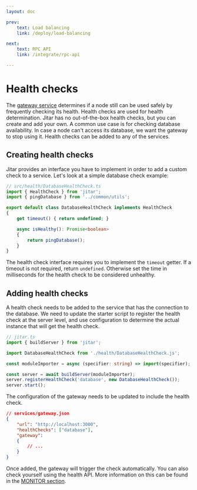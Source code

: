 ```yaml
---
layout: doc

prev:
    text: Load balancing
    link: /deploy/load-balancing

next:
    text: RPC API
    link: /integrate/rpc-api

---
```


# Health checks

The [gateway service](../fundamentals/runtime-services#gateway) determines if a node still can be used safely by frequently checking its health. Health checks are used for health determination. Jitar has no out-of-the-box health checks, but you can create and add your own. A common use case is for checking database availability. In case a node can't access its database, we want the gateway to stop using it. Health checks can be added to any of the services.

## Creating health checks

Jitar provides an interface you have to implement in order to add a custom check to a service. Let's look at a simple database check example:

```ts
// src/health/DatabaseHealthCheck.ts
import { HealthCheck } from 'jitar';
import { pingDatabase } from '../common/utils';

export default class DatabaseHealthCheck implements HealthCheck
{
    get timeout() { return undefined; }

    async isHealthy(): Promise<boolean>
    {
        return pingDatabase();
    }
} 
```

The health check interface requires you to implement the `timeout` getter. If a timeout is not required, return `undefined`. Otherwise set the time in milliseconds for the health check to be considered unhealthy.

## Adding health checks

A health check needs to be added to the service that has the connection to the database. We need to update the starter script to register the health check at the server level, and use configuration to determine the actual instance that will get the health check.

```ts
// jitar.ts
import { buildServer } from 'jitar';

import DatabaseHealthCheck from './health/DatabaseHealthCheck.js';

const moduleImporter = async (specifier: string) => import(specifier);

const server = await buildServer(moduleImporter);
server.registerHealthCheck('database', new DatabaseHealthCheck());
server.start();
```

The configuration of the gateway needs to be updated to include the health check.

```json
// services/gateway.json
{
    "url": "http://localhost:3000",
    "healthChecks": ["database"],
    "gateway":
    {
        // ...
    }
}
```

Once added, the gateway will trigger the check automatically. You can also check yourself using the health API. More information on this can be found in the [MONITOR section](../monitor/health).
